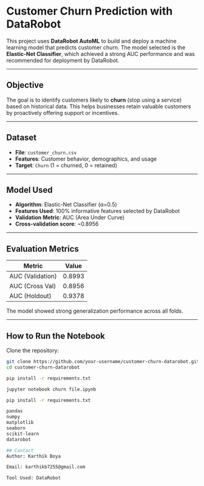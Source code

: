 #  Customer Churn Prediction with DataRobot

This project uses **DataRobot AutoML** to build and deploy a machine learning model that predicts customer churn. The model selected is the **Elastic-Net Classifier**, which achieved a strong AUC performance and was recommended for deployment by DataRobot.

---


##  Objective

The goal is to identify customers likely to **churn** (stop using a service) based on historical data. This helps businesses retain valuable customers by proactively offering support or incentives.

---

##  Dataset

- **File**: `customer_churn.csv`
- **Features**: Customer behavior, demographics, and usage
- **Target**: `Churn` (1 = churned, 0 = retained)

---

##  Model Used

- **Algorithm**: Elastic-Net Classifier (α=0.5)
- **Features Used**: 100% informative features selected by DataRobot
- **Validation Metric**: AUC (Area Under Curve)
- **Cross-validation score**: ~0.8956

---

##  Evaluation Metrics

| Metric          | Value     |
|-----------------|-----------|
| AUC (Validation)| 0.8993    |
| AUC (Cross Val) | 0.8956    |
| AUC (Holdout)   | 0.9378    |

The model showed strong generalization performance across all folds.

---

##  How to Run the Notebook

 Clone the repository:
   ```bash
   git clone https://github.com/your-username/customer-churn-datarobot.git
   cd customer-churn-datarobot

pip install -r requirements.txt

jupyter notebook churn file.ipynb

pip install -r requirements.txt

pandas
numpy
matplotlib
seaborn
scikit-learn
datarobot

## Contact
Author: Karthik Boya

Email: karthikb7255@gmail.com

Tool Used: DataRobot



